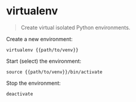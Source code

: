 virtualenv
==========

> Create virtual isolated Python environments.

Create a new environment:

    virtualenv {{path/to/venv}}

Start (select) the environment:

    source {{path/to/venv}}/bin/activate

Stop the environment:

    deactivate
